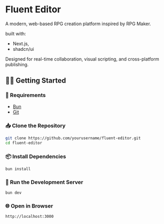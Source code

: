 # Fluent Editor

A modern, web-based RPG creation platform inspired by RPG Maker.

built with:

- Next.js,
- shadcn/ui

Designed for real-time collaboration, visual scripting, and cross-platform
publishing.

## 🧑‍💻 Getting Started

### 🧠 Requirements

- [Bun](https://bun.sh)
- [Git](https://git-scm.com)

### 📥 Clone the Repository

```bash
git clone https://github.com/yourusername/fluent-editor.git
cd fluent-editor
```

### 📦 Install Dependencies

```bash
bun install
```

### 🚀 Run the Development Server

```bash
bun dev
```

### 🌐 Open in Browser

```bash
http://localhost:3000
```
